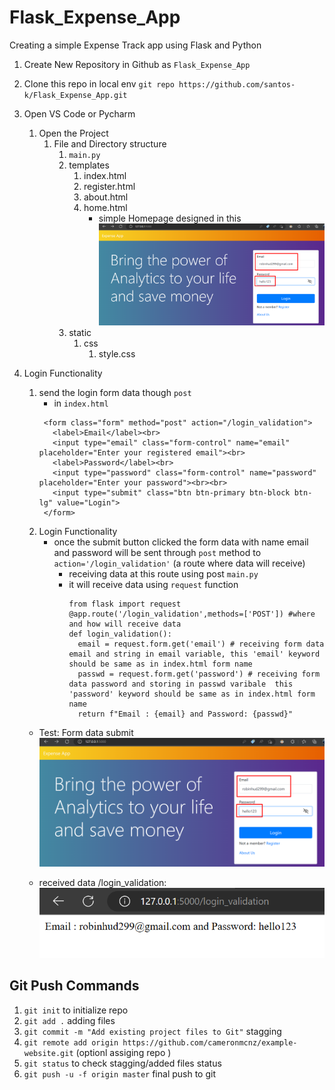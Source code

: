 # Flask_Expense_App
Creating a simple Expense Track app using Flask and Python

1. Create New Repository in Github as `Flask_Expense_App`
2. Clone this repo in local env `git repo https://github.com/santos-k/Flask_Expense_App.git`
3. Open VS Code or Pycharm
    1. Open the Project
       1. File and Directory structure
          1. `main.py`
          2. templates
             1. index.html
             2. register.html
             3. about.html
             4. home.html
                * simple Homepage designed in this ![img.png](img.png)
          3. static 
             1. css
                1. style.css
4. Login Functionality 
   1. send the login form data though `post`
      * in `index.html` 
      ```
       <form class="form" method="post" action="/login_validation">
         <label>Email</label><br>
         <input type="email" class="form-control" name="email" placeholder="Enter your registered email"><br>
         <label>Password</label><br>
         <input type="password" class="form-control" name="password" placeholder="Enter your password"><br><br>
         <input type="submit" class="btn btn-primary btn-block btn-lg" value="Login">
       </form>
      ```
   2. Login Functionality
      * once the submit button clicked the form data with name email and password will be sent through `post` method to `action='/login_validation'` (a route where data will receive)
        * receiving data at this route using post `main.py`
        * it will receive data using `request` function
          ```
          from flask import request
          @app.route('/login_validation',methods=['POST']) #where and how will receive data
          def login_validation():
            email = request.form.get('email') # receiving form data email and string in email variable, this 'email' keyword should be same as in index.html form name 
            passwd = request.form.get('password') # receiving form data password and storing in passwd varibale  this 'password' keyword should be same as in index.html form name
            return f"Email : {email} and Password: {passwd}"
          ```
          
   - Test: Form data submit 
     ![img.png](img.png)
   
   - received data /login_validation:
     ![img_1.png](img_1.png)
        
                
       
          
          
          
                    
            
## Git Push Commands
1. `git init` to initialize repo
2. `git add .` adding files 
3. `git commit -m "Add existing project files to Git"` stagging 
4. `git remote add origin https://github.com/cameronmcnz/example-website.git` (optionl assiging repo )
5. `git status` to check stagging/added files status
6. `git push -u -f origin master` final push to git
